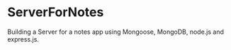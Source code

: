 # ServerForNotes

Building a Server for a notes app using Mongoose, MongoDB, node.js and express.js.
